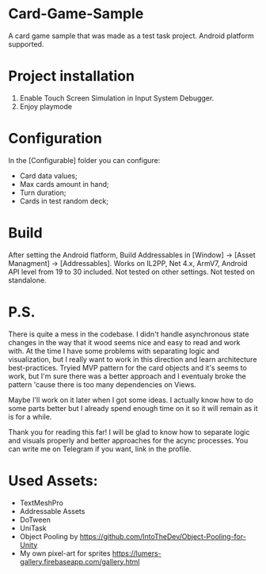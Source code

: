 # Card-Game-Sample
A card game sample that was made as a test task project. Android platform supported.

# Project installation
1. Enable Touch Screen Simulation in Input System Debugger.
2. Enjoy playmode

# Configuration
In the [Configurable] folder you can configure:
- Card data values;
- Max cards amount in hand;
- Turn duration;
- Cards in test random deck;

# Build
After setting the Android flatform, Build Addressables in [Window] -> [Asset Managment] -> [Addressables]. 
Works on IL2PP, Net 4.x, ArmV7, Android API level from 19 to 30 included.
Not tested on other settings.
Not tested on standalone.

# P.S.
There is quite a mess in the codebase. I didn't handle asynchronous state changes in the way that it wood seems nice and easy to read and work with.
At the time I have some problems with separating logic and visualization, but I really want to work in this direction and learn architecture best-practices.
Tryied MVP pattern for the card objects and it's seems to work, but I'm sure there was a better approach and I eventualy broke the pattern 'cause there is too many dependencies on Views.

Maybe I'll work on it later when I got some ideas. I actually know how to do some parts better but I already spend enough time on it so it will remain as it is for a while.

Thank you for reading this far! I will be glad to know how to separate logic and visuals properly and better approaches for the acync processes.
You can write me on Telegram if you want, link in the profile.

# Used Assets:
- TextMeshPro
- Addressable Assets
- DoTween
- UniTask
- Object Pooling by https://github.com/IntoTheDev/Object-Pooling-for-Unity
- My own pixel-art for sprites https://lumers-gallery.firebaseapp.com/gallery.html


